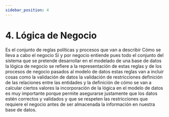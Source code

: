 ```yaml
---
sidebar_position: 4
---
```


# 4. Lógica de Negocio

Es el conjunto de reglas políticas y procesos que van a describir Cómo se lleva a cabo el negocio Sí y por negocio entiende pues todo el conjunto del sistema que se pretende desarrollar en el modelado de una base de datos la lógica de negocio se refiere a la representación de estas reglas y de los procesos de negocio pasados al modelo de datos estas reglas van a incluir cosas como la validación de datos la validación de restricciones definición de las relaciones entre las entidades y la definición de cómo se van a calcular ciertos valores la incorporación de la lógica en el modelo de datos es muy importante porque permite asegurarse justamente que los datos estén correctos y validados y que se respeten las restricciones que requiere el negocio antes de ser almacenada la información en nuestra base de datos.
